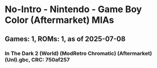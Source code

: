 # No-Intro - Nintendo - Game Boy Color (Aftermarket) MIAs
## Games: 1, ROMs: 1, as of 2025-07-08

### In The Dark 2 (World) (ModRetro Chromatic) (Aftermarket) (Unl).gbc, CRC: 750af257
